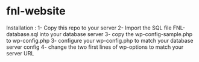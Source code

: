 # fnl-website

Installation :
1- Copy this repo to your server
2- Import the SQL file FNL-database.sql into your database server
3- copy the wp-config-sample.php to wp-config.php
3- configure your wp-config.php to match your database server config
4- change the two first lines of wp-options to match your server URL
